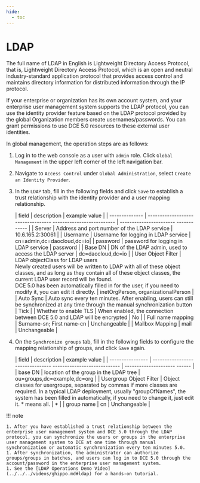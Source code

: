 ```yaml
---
hide:
  - toc
---
```


# LDAP

The full name of LDAP in English is Lightweight Directory Access Protocol, that is, Lightweight Directory Access Protocol, which is an open and neutral industry-standard application protocol that provides access control and maintains directory information for distributed information through the IP protocol.

If your enterprise or organization has its own account system, and your enterprise user management system supports the LDAP protocol, you can use the identity provider feature based on the LDAP protocol provided by the global Organization members create usernames/passwords.
You can grant permissions to use DCE 5.0 resources to these external user identities.

In global management, the operation steps are as follows:

1. Log in to the web console as a user with `admin` role. Click `Global Management` in the upper left corner of the left navigation bar.

    

1. Navigate to `Access Control` under `Global Administration`, select `Create an Identity Provider`.

    

1. In the `LDAP` tab, fill in the following fields and click `Save` to establish a trust relationship with the identity provider and a user mapping relationship.

    

    | field | description | example value |
    | -------------- | ---------------------------------- -------------------------- | ----------------------- ------------ |
    | Server | Address and port number of the LDAP service | 10.6.165.2:30061 |
    | Username | Username for logging in LDAP service | cn=admin,dc=daocloud,dc=io|
    | password | password for logging in LDAP service | password |
    | Base DN | DN of the LDAP admin, used to access the LDAP server | dc=daocloud,dc=io |
    | User Object Filter | LDAP objectClass for LDAP users<br />Newly created users will be written to LDAP with all of these object classes, and as long as they contain all of these object classes, the current LDAP user record will be found. <br />DCE 5.0 has been automatically filled in for the user, if you need to modify it, you can edit it directly. | inetOrgPerson, organizationalPerson |
    | Auto Sync | Auto sync every ten minutes. After enabling, users can still be synchronized at any time through the manual synchronization button | Tick |
    | Whether to enable TLS | When enabled, the connection between DCE 5.0 and LDAP will be encrypted | No |
    | Full name mapping | Surname-sn; First name-cn | Unchangeable |
    | Mailbox Mapping | mail | Unchangeable |

1. On the `Synchronize groups` tab, fill in the following fields to configure the mapping relationship of groups, and click `Save` again.

    

    | field | description | example value |
    | ---------------- | -------------------------------- ---------------------------- | --------------------- ------ |
    | base DN | location of the group in the LDAP tree | ou=groups,dc=example,dc=org |
    | Usergroup Object Filter | Object classes for usergroups, separated by commas if more classes are required. In a typical LDAP deployment, usually "groupOfNames", the system has been filled in automatically, if you need to change it, just edit it. * means all. | * |
    | group name | cn | Unchangeable |

!!! note

    1. After you have established a trust relationship between the enterprise user management system and DCE 5.0 through the LDAP protocol, you can synchronize the users or groups in the enterprise user management system to DCE at one time through manual synchronization or automatic synchronization every ten minutes 5.0.
    1. After synchronization, the administrator can authorize groups/groups in batches, and users can log in to DCE 5.0 through the account/password in the enterprise user management system.
    1. See the [LDAP Operations Demo Video](../../../videos/ghippo.md#ldap) for a hands-on tutorial.